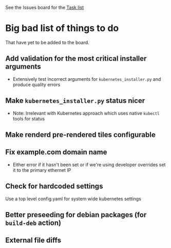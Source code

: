 See the Issues board for the
[Task list](http://gitlab.com/opentasmania/oj-server/-/issues/?sort=created_date&state=opened&type%5B%5D=task&first_page_size=20)

# Big bad list of things to do

That have yet to be added to the board.

## Add validation for the most critical installer arguments

* Extensively test incorrect arguments for `kubernetes_installer.py` and produce quality errors

## Make `kubernetes_installer.py` status nicer

* Note: Irrelevant with Kubernetes approach which uses native `kubectl` tools for status

## Make renderd pre-rendered tiles configurable

## Fix example.com domain name

* Either error if it hasn't been set or if we're using developer overrides set it to the primary ethernet IP

## Check for hardcoded settings

Use a top level config.yaml for system wide kubernetes settings

## Better preseeding for debian packages (for `build-deb` action)

## External file diffs

